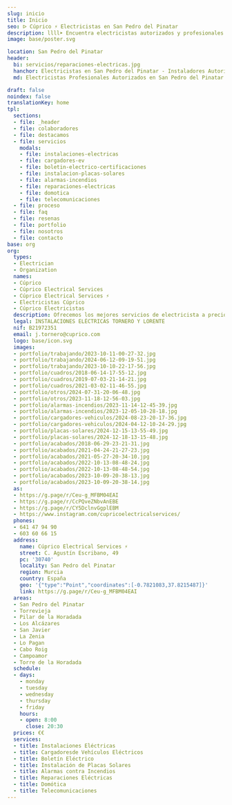```yaml
---
slug: inicio
title: Inicio
seo: ᐅ Cúprico ⚡️ Electricistas en San Pedro del Pinatar
description: llll➤ Encuentra electricistas autorizados y profesionales en San Pedro del Pinatar. Cerca de ti para averías, instalaciones y más ✅ ¡Contacta ahora!
image: base/poster.svg

location: San Pedro del Pinatar
header:
  bi: servicios/reparaciones-electricas.jpg
  hanchor: Electricistas en San Pedro del Pinatar - Instaladores Autorizados
  md: Electricistas Profesionales Autorizados en San Pedro del Pinatar

draft: false
noindex: false
translationKey: home
tpl:
  sections:
  - file: _header
  - file: colaboradores
  - file: destacamos
  - file: servicios
    modals:
    - file: instalaciones-electricas
    - file: cargadores-ev
    - file: boletin-electrico-certificaciones
    - file: instalacion-placas-solares
    - file: alarmas-incendios
    - file: reparaciones-electricas
    - file: domotica
    - file: telecomunicaciones
  - file: proceso
  - file: faq
  - file: resenas
  - file: portfolio
  - file: nosotros
  - file: contacto
base: org
org:
  types:
  - Electrician
  - Organization
  names:
  - Cúprico
  - Cúprico Electrical Services
  - Cúprico Electrical Services ⚡
  - Electricistas Cúprico
  - Cúprico Electricistas
  description: Ofrecemos los mejores servicios de electricista a precios competitivos. Cúprico ofrece soluciones a los problemas relacionados con la electricidad.
  legal: INSTALACIONES ELÉCTRICAS TORNERO Y LORENTE
  nif: B21972351
  email: j.tornero@cuprico.com
  logo: base/icon.svg
  images:
  - portfolio/trabajando/2023-10-11-00-27-32.jpg
  - portfolio/trabajando/2024-06-12-09-19-51.jpg
  - portfolio/trabajando/2023-10-10-22-17-56.jpg
  - portfolio/cuadros/2018-06-14-17-55-12.jpg
  - portfolio/cuadros/2019-07-03-21-14-21.jpg
  - portfolio/cuadros/2021-03-02-11-46-55.jpg
  - portfolio/otros/2024-07-31-20-06-48.jpg
  - portfolio/otros/2023-11-18-12-56-03.jpg
  - portfolio/alarmas-incendios/2023-11-14-12-45-39.jpg
  - portfolio/alarmas-incendios/2023-12-05-10-28-18.jpg
  - portfolio/cargadores-vehiculos/2024-08-23-20-17-36.jpg
  - portfolio/cargadores-vehiculos/2024-04-12-10-24-29.jpg
  - portfolio/placas-solares/2024-12-15-13-55-49.jpg
  - portfolio/placas-solares/2024-12-18-13-15-48.jpg
  - portfolio/acabados/2018-06-29-23-21-31.jpg
  - portfolio/acabados/2021-04-24-21-27-23.jpg
  - portfolio/acabados/2021-05-27-20-34-10.jpg
  - portfolio/acabados/2022-10-13-08-48-24.jpg
  - portfolio/acabados/2022-10-13-08-48-54.jpg
  - portfolio/acabados/2023-10-09-20-38-13.jpg
  - portfolio/acabados/2023-10-09-20-38-14.jpg
  as:
  - https://g.page/r/Ceu-g_MFBM04EAI
  - https://g.page/r/CcPQveZNbvAnEBE
  - https://g.page/r/CY5DclnvGgplEBM
  - https://www.instagram.com/cupricoelectricalservices/
  phones:
  - 641 47 94 90
  - 603 60 66 15
  address:
    name: Cúprico Electrical Services ⚡
    street: C. Agustín Escribano, 49
    pc: '30740'
    locality: San Pedro del Pinatar
    region: Murcia
    country: España
    geo: '{"type":"Point","coordinates":[-0.7821083,37.8215487]}'
    link: https://g.page/r/Ceu-g_MFBM04EAI
  areas:
  - San Pedro del Pinatar
  - Torrevieja
  - Pilar de la Horadada
  - Los Alcázares
  - San Javier
  - La Zenia
  - Lo Pagan
  - Cabo Roig
  - Campoamor
  - Torre de la Horadada
  schedule:
  - days:
    - monday
    - tuesday
    - wednesday
    - thursday
    - friday
    hours:
    - open: 8:00
      close: 20:30
  prices: €€
  services:
  - title: Instalaciones Eléctricas
  - title: Cargadoresde Vehículos Eléctricos
  - title: Boletín Eléctrico
  - title: Instalación de Placas Solares
  - title: Alarmas contra Incendios
  - title: Reparaciones Eléctricas
  - title: Domótica
  - title: Telecomunicaciones
---
```

